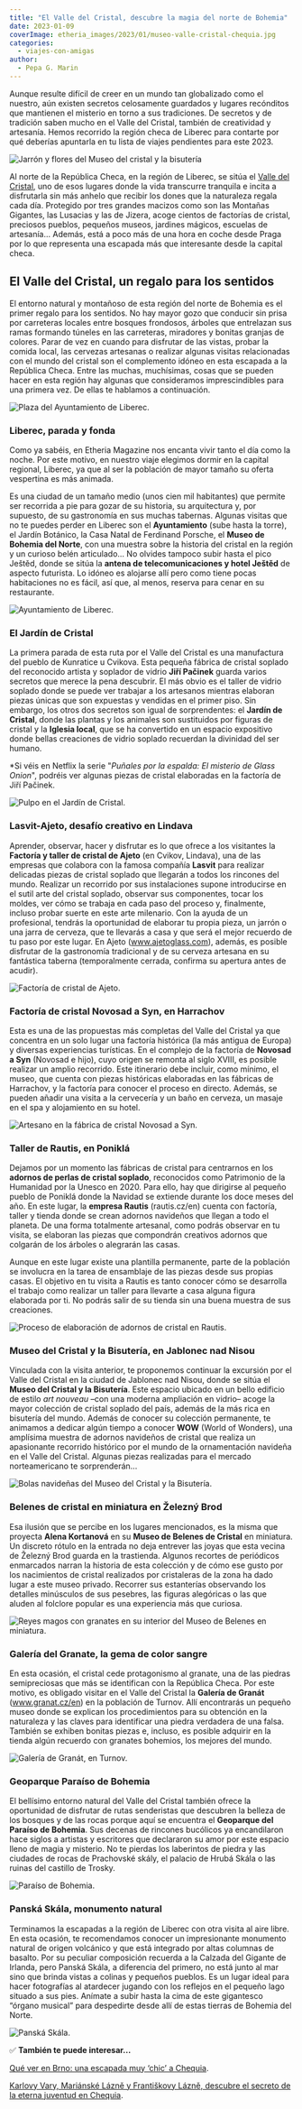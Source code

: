 ```yaml
---
title: "El Valle del Cristal, descubre la magia del norte de Bohemia"
date: 2023-01-09
coverImage: etheria_images/2023/01/museo-valle-cristal-chequia.jpg
categories: 
  - viajes-con-amigas
author: 
  - Pepa G. Marin
---
```


Aunque resulte difícil de creer en un mundo tan globalizado como el nuestro, aún existen 
secretos celosamente guardados y lugares recónditos que mantienen el misterio en torno a 
sus tradiciones. De secretos y de tradición saben mucho en el Valle del Cristal, también 
de creatividad y artesanía. Hemos recorrido la región checa de Liberec para contarte por 
qué deberías apuntarla en tu lista de viajes pendientes para este 2023. 

![Jarrón y flores del Museo del cristal y la bisutería](etheria_images/2023/01/museo-cristal-bisuteria-chequia.jpg "Pieza del Museo del Cristal y la Bisutería.")

Al norte de la República Checa, en la región de Liberec, se sitúa el [Valle del 
Cristal](https://crystalvalley.cz/en), uno de esos lugares donde la vida transcurre 
tranquila e incita a disfrutarla sin más anhelo que recibir los dones que la naturaleza 
regala cada día. Protegido por tres grandes macizos como son las Montañas Gigantes, las 
Lusacias y las de Jizera, acoge cientos de factorías de cristal, preciosos pueblos, 
pequeños museos, jardines mágicos, escuelas de artesanía... Además, está a poco más de 
una hora en coche desde Praga por lo que representa una escapada más que interesante 
desde la capital checa. 

## El Valle del Cristal, un regalo para los sentidos

El entorno natural y montañoso de esta región del norte de Bohemia es el primer regalo 
para los sentidos. No hay mayor gozo que conducir sin prisa por carreteras locales entre 
bosques frondosos, árboles que entrelazan sus ramas formando túneles en las carreteras, 
miradores y bonitas granjas de colores. Parar de vez en cuando para disfrutar de las 
vistas, probar la comida local, las cervezas artesanas o realizar algunas visitas 
relacionadas con el mundo del cristal son el complemento idóneo en esta escapada a la 
República Checa. Entre las muchas, muchísimas, cosas que se pueden hacer en esta región 
hay algunas que consideramos imprescindibles para una primera vez. De ellas te hablamos 
a continuación. 

![Plaza del Ayuntamiento de Liberec.](etheria_images/2023/01/Liberec.jpg "Plaza del Ayuntamiento de Liberec.")

### Liberec, parada y fonda

Como ya sabéis, en Etheria Magazine nos encanta vivir tanto el día como la noche. Por 
este motivo, en nuestro viaje elegimos dormir en la capital regional, Liberec, ya que al 
ser la población de mayor tamaño su oferta vespertina es más animada. 

Es una ciudad de un tamaño medio (unos cien mil habitantes) que permite ser recorrida a 
pie para gozar de su historia, su arquitectura y, por supuesto, de su gastronomía en sus 
muchas tabernas. Algunas visitas que no te puedes perder en Liberec son el 
**Ayuntamiento** (sube hasta la torre), el Jardín Botánico, la Casa Natal de Ferdinand 
Porsche, el **Museo de Bohemia del Norte**, con una muestra sobre la historia del 
cristal en la región y un curioso belén articulado... No olvides tampoco subir hasta el 
pico Ještěd, donde se sitúa la **antena de telecomunicaciones y hotel Ještěd** de 
aspecto futurista. Lo idóneo es alojarse allí pero como tiene pocas habitaciones no es 
fácil, así que, al menos, reserva para cenar en su restaurante. 

![Ayuntamiento de Liberec.](etheria_images/2023/01/liberec-ayuntamiento.jpg "Ayuntamiento de Liberec.")

### El Jardín de Cristal

La primera parada de esta ruta por el Valle del Cristal es una manufactura del pueblo de 
Kunratice u Cvikova. Esta pequeña fábrica de cristal soplado del reconocido artista y 
soplador de vidrio **Jiří Pačinek** guarda varios secretos que merece la pena descubrir. 
El más obvio es el taller de vidrio soplado donde se puede ver trabajar a los artesanos 
mientras elaboran piezas únicas que son expuestas y vendidas en el primer piso. Sin 
embargo, los otros dos secretos son igual de sorprendentes: el **Jardín de Cristal**, 
donde las plantas y los animales son sustituidos por figuras de cristal y la **Iglesia 
local**, que se ha convertido en un espacio expositivo donde bellas creaciones de vidrio 
soplado recuerdan la divinidad del ser humano. 

\*Si véis en Netflix la serie "_Puñales por la espalda: El misterio de Glass Onion_", 
podréis ver algunas piezas de cristal elaboradas en la factoría de Jiří Pačinek. 

![Pulpo en el Jardín de Cristal.](etheria_images/2023/01/jardin-cristal-liberec.jpg "Pulpo en el Jardín de Cristal.")

### Lasvit-Ajeto, desafío creativo en Lindava

Aprender, observar, hacer y disfrutar es lo que ofrece a los visitantes la **Factoría y 
taller de cristal de Ajeto** (en Cvikov, Lindava), una de las empresas que colabora con 
la famosa compañía **Lasvit** para realizar delicadas piezas de cristal soplado que 
llegarán a todos los rincones del mundo. Realizar un recorrido por sus instalaciones 
supone introducirse en el sutil arte del cristal soplado, observar sus componentes, 
tocar los moldes, ver cómo se trabaja en cada paso del proceso y, finalmente, incluso 
probar suerte en este arte milenario. Con la ayuda de un profesional, tendrás la 
oportunidad de elaborar tu propia pieza, un jarrón o una jarra de cerveza, que te 
llevarás a casa y que será el mejor recuerdo de tu paso por este lugar. En Ajeto 
(www.ajetoglass.com), además, es posible disfrutar de la gastronomía tradicional y de su 
cerveza artesana en su fantástica taberna (temporalmente cerrada, confirma su apertura 
antes de acudir). 

![Factoría de cristal de Ajeto.](etheria_images/2023/01/fabrica-ajeto-lasvit.jpg "Factoría de cristal de Ajeto.")

### Factoría de cristal Novosad a Syn, en Harrachov

Esta es una de las propuestas más completas del Valle del Cristal ya que concentra en un 
solo lugar una factoría histórica (la más antigua de Europa) y diversas experiencias 
turísticas. En el complejo de la factoría de **Novosad a Syn** (Novosad e hijo), cuyo 
origen se remonta al siglo XVIII, es posible realizar un amplio recorrido. Este 
itinerario debe incluir, como mínimo, el museo, que cuenta con piezas históricas 
elaboradas en las fábricas de Harrachov, y la factoría para conocer el proceso en 
directo. Además, se pueden añadir una visita a la cervecería y un baño en cerveza, un 
masaje en el spa y alojamiento en su hotel. 

![Artesano en la fábrica de cristal Novosad a Syn.](etheria_images/2023/01/Novosad-Syn-valle-cristal.jpg "Artesano en la fábrica de cristal Novosad a Syn.")

### Taller de Rautis, en Poniklá

Dejamos por un momento las fábricas de cristal para centrarnos en los **adornos de 
perlas de cristal soplado**, reconocidos como Patrimonio de la Humanidad por la Unesco 
en 2020. Para ello, hay que dirigirse al pequeño pueblo de Poniklá donde la Navidad se 
extiende durante los doce meses del año. En este lugar, la **empresa Rautis** 
(rautis.cz/en) cuenta con factoría, taller y tienda donde se crean adornos navideños que 
llegan a todo el planeta. De una forma totalmente artesanal, como podrás observar en tu 
visita, se elaboran las piezas que compondrán creativos adornos que colgarán de los 
árboles o alegrarán las casas. 

Aunque en este lugar existe una plantilla permanente, parte de la población se involucra 
en la tarea de ensamblaje de las piezas desde sus propias casas. El objetivo en tu 
visita a Rautis es tanto conocer cómo se desarrolla el trabajo como realizar un taller 
para llevarte a casa alguna figura elaborada por ti. No podrás salir de su tienda sin 
una buena muestra de sus creaciones. 

![Proceso de elaboración de adornos de cristal en Rautis.](etheria_images/2023/01/rautis-valle-cristal-chequia.jpg "Proceso de elaboración de adornos de cristal en Rautis.")

### Museo del Cristal y la Bisutería, en Jablonec nad Nisou

Vinculada con la visita anterior, te proponemos continuar la excursión por el Valle del 
Cristal en la ciudad de Jablonec nad Nisou, donde se sitúa el **Museo del Cristal y la 
Bisutería**. Este espacio ubicado en un bello edificio de estilo _art nouveau_ –con una 
moderna ampliación en vidrio– acoge la mayor colección de cristal soplado del país, 
además de la más rica en bisutería del mundo. Además de conocer su colección permanente, 
te animamos a dedicar algún tiempo a conocer **WOW** (World of Wonders), una amplísima 
muestra de adornos navideños de cristal que realiza un apasionante recorrido histórico 
por el mundo de la ornamentación navideña en el Valle del Cristal. Algunas piezas 
realizadas para el mercado norteamericano te sorprenderán... 

![Bolas navideñas del Museo del Cristal y la Bisutería.](etheria_images/2023/01/museo-cristal-jablonec.jpg "Bolas navideñas del Museo del Cristal y la Bisutería.")

### Belenes de cristal en miniatura en Železný Brod

Esa ilusión que se percibe en los lugares mencionados, es la misma que proyecta **Alena 
Kortanová** en su **Museo de Belenes de Cristal** en miniatura. Un discreto rótulo en la 
entrada no deja entrever las joyas que esta vecina de Železný Brod guarda en la 
trastienda. Algunos recortes de periódicos enmarcados narran la historia de esta 
colección y de cómo ese gusto por los nacimientos de cristal realizados por cristaleras 
de la zona ha dado lugar a este museo privado. Recorrer sus estanterías observando los 
detalles minúsculos de sus pesebres, las figuras alegóricas o las que aluden al folclore 
popular es una experiencia más que curiosa. 

![Reyes magos con granates en su interior del Museo de Belenes en miniatura.](etheria_images/2023/01/museo-belenes-valle-cristal.jpg "Reyes magos con granates en su interior del Museo de Belenes en miniatura.")

### Galería del Granate, la gema de color sangre

En esta ocasión, el cristal cede protagonismo al granate, una de las piedras 
semipreciosas que más se identifican con la República Checa. Por este motivo, es 
obligado visitar en el Valle del Cristal la **Galería de Granát** (www.granat.cz/en) en 
la población de Turnov. Allí encontrarás un pequeño museo donde se explican los 
procedimientos para su obtención en la naturaleza y las claves para identificar una 
piedra verdadera de una falsa. También se exhiben bonitas piezas e, incluso, es posible 
adquirir en la tienda algún recuerdo con granates bohemios, los mejores del mundo. 

![Galería de Granát, en Turnov.](etheria_images/2023/01/galeria-granate-turnov.jpg "Galería de Granát, en Turnov.")

### Geoparque Paraíso de Bohemia

El bellísimo entorno natural del Valle del Cristal también ofrece la oportunidad de 
disfrutar de rutas senderistas que descubren la belleza de los bosques y de las rocas 
porque aquí se encuentra el **Geoparque del Paraíso de Bohemia**. Sus decenas de 
rincones bucólicos ya encandilaron hace siglos a artistas y escritores que declararon su 
amor por este espacio lleno de magia y misterio. No te pierdas los laberintos de piedra 
y las ciudades de rocas de Prachovské skály, el palacio de Hrubá Skála o las ruinas del 
castillo de Trosky. 

![Paraíso de Bohemia.](etheria_images/2023/01/paraiso-bohemia-chequia.jpg "Paraíso de Bohemia.")

### Panská Skála, monumento natural

Terminamos la escapadas a la región de Liberec con otra visita al aire libre. En esta 
ocasión, te recomendamos conocer un impresionante monumento natural de origen volcánico 
y que está integrado por altas columnas de basalto. Por su peculiar composición recuerda 
a la Calzada del Gigante de Irlanda, pero Panská Skála, a diferencia del primero, no 
está junto al mar sino que brinda vistas a colinas y pequeños pueblos. Es un lugar ideal 
para hacer fotografías al atardecer jugando con los reflejos en el pequeño lago situado 
a sus pies. Anímate a subir hasta la cima de este gigantesco “órgano musical” para 
despedirte desde allí de estas tierras de Bohemia del Norte. 

![Panská Skála.](etheria_images/2023/01/panska-skala-chequia.jpg "Panská Skála.")

✅ **También te puede interesar...** 

[Qué ver en Brno: una escapada muy ‘chic’ a 
Chequia](https://etheriamagazine.com/2022/08/26/que-ver-brno-chequia/). 

[Karlovy Vary, Mariánské Lázně y Františkovy Lázně, descubre el secreto de la eterna 
juventud en 
Chequia](https://etheriamagazine.com/2021/08/13/balnearios-republica-checa-karlovy-vary-marianske-frantiskovy/).
